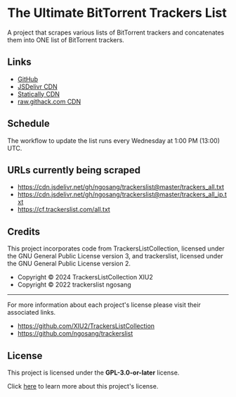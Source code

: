 # The Ultimate BitTorrent Trackers List

A project that scrapes various lists of BitTorrent trackers and concatenates them into ONE list of BitTorrent trackers.

## Links

* [GitHub](./github_)
* [JSDelivr CDN](./jsdelivr-cdn)
* [Statically CDN](./statically-cdn)
* [raw.githack.com CDN](./raw.githack.com-cdn)

## Schedule

The workflow to update the list runs every Wednesday at 1:00 PM (13:00) UTC.

## URLs currently being scraped

* <https://cdn.jsdelivr.net/gh/ngosang/trackerslist@master/trackers_all.txt>
* <https://cdn.jsdelivr.net/gh/ngosang/trackerslist@master/trackers_all_ip.txt>
* <https://cf.trackerslist.com/all.txt>

## Credits

This project incorporates code from TrackersListCollection,
licensed under the GNU General Public License version 3,
and trackerslist, licensed under the GNU General Public License version 2.

* Copyright © 2024 TrackersListCollection XIU2
* Copyright © 2022 trackerslist ngosang

---

For more information about each project's license please visit their associated links.

* <https://github.com/XIU2/TrackersListCollection>
* <https://github.com/ngosang/trackerslist>

## License

This project is licensed under the **GPL-3.0-or-later** license.

Click [here](https://github.com/kris3713/UltimateBTTrackersList/blob/master/LICENSE) 
  to learn more about this project's license.
